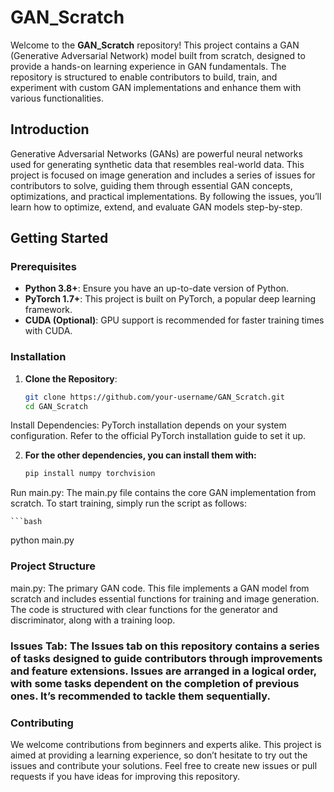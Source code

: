 # GAN_Scratch

Welcome to the **GAN_Scratch** repository! This project contains a GAN (Generative Adversarial Network) model built from scratch, designed to provide a hands-on learning experience in GAN fundamentals. The repository is structured to enable contributors to build, train, and experiment with custom GAN implementations and enhance them with various functionalities.

## Introduction
Generative Adversarial Networks (GANs) are powerful neural networks used for generating synthetic data that resembles real-world data. This project is focused on image generation and includes a series of issues for contributors to solve, guiding them through essential GAN concepts, optimizations, and practical implementations. By following the issues, you’ll learn how to optimize, extend, and evaluate GAN models step-by-step.

## Getting Started

### Prerequisites
- **Python 3.8+**: Ensure you have an up-to-date version of Python.
- **PyTorch 1.7+**: This project is built on PyTorch, a popular deep learning framework.
- **CUDA (Optional)**: GPU support is recommended for faster training times with CUDA.

### Installation
1. **Clone the Repository**:
   ```bash
   git clone https://github.com/your-username/GAN_Scratch.git
   cd GAN_Scratch
Install Dependencies: PyTorch installation depends on your system configuration. Refer to the official PyTorch installation guide to set it up.

2. **For the other dependencies, you can install them with:**

   ```bash
   pip install numpy torchvision
Run main.py: The main.py file contains the core GAN implementation from scratch. To start training, simply run the script as follows:

    ```bash
   python main.py
### Project Structure
main.py: The primary GAN code. This file implements a GAN model from scratch and includes essential functions for training and image generation. The code is structured with clear functions for the generator and discriminator, along with a training loop.

### Issues Tab: The Issues tab on this repository contains a series of tasks designed to guide contributors through improvements and feature extensions. Issues are arranged in a logical order, with some tasks dependent on the completion of previous ones. It’s recommended to tackle them sequentially.



### Contributing
We welcome contributions from beginners and experts alike. This project is aimed at providing a learning experience, so don’t hesitate to try out the issues and contribute your solutions. Feel free to create new issues or pull requests if you have ideas for improving this repository.

